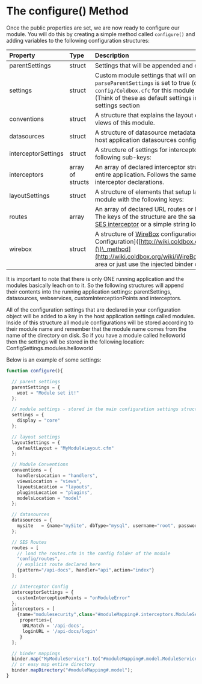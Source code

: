 # The configure\(\) Method

Once the public properties are set, we are now ready to configure our module. You will do this by creating a simple method called `configure()` and adding variables to the following configuration structures:

| Property | Type | Description |
| :--- | :--- | :--- |
| parentSettings | struct | Settings that will be appended and override the host application settings |
| settings | struct | Custom module settings that will only be available to the module. If `parseParentSettings` is set to true \(default\), then settings from `config/Coldbox.cfc` for this module will be merged with these settings. \(Think of these as default settings in that case.\) Please see the retrieving settings section |
| conventions | struct | A structure that explains the layout of the handlers, plugins, layouts and views of this module. |
| datasources | struct | A structure of datasource metadata that will append and override the host application datasources configuration |
| interceptorSettings | struct | A structure of settings for interceptor interactivity which includes the following sub-keys: |
| interceptors | array of structs | An array of declared interceptor structures that should be loaded in the entire application. Follows the same pattern as the [ConfigurationCFC](http://wiki.coldbox.org/wiki/ConfigurationCFC.cfm) interceptor declarations. |
| layoutSettings | struct | A structure of elements that setup layout configuration data for the module with the following keys: |
| routes | array | An array of declared URL routes or locations of routes for this module. The keys of the structure are the same as the _addRoute\(\)_ method of the [SES interceptor](http://wiki.coldbox.org/wiki/URLMappings.cfm) or a simple string location to the routes file to include. |
| wirebox | struct | A structure of [WireBox](http://wiki.coldbox.org/wiki/WireBox.cfm) configuration data, please refer to the \[WireBox Configuration\]\([http://wiki.coldbox.org/wiki/WireBox.cfm\#Configure\(\)\_method](http://wiki.coldbox.org/wiki/WireBox.cfm#Configure%28%29_method)\) area or just use the injected binder object for mappings. |

It is important to note that there is only ONE running application and the modules basically leach on to it. So the following structures will append their contents into the running application settings: parentSettings, datasources, webservices, customInterceptionPoints and interceptors.

All of the configuration settings that are declared in your configuration object will be added to a key in the host application settings called modules. Inside of this structure all module configurations will be stored according to their module name and remember that the module name comes from the name of the directory on disk. So if you have a module called helloworld then the settings will be stored in the following location: ConfigSettings.modules.helloworld

Below is an example of some settings:

```javascript
function configure(){

  // parent settings
  parentSettings = {
    woot = "Module set it!"
  };

  // module settings - stored in the main configuration settings struct as modules.{moduleName}.settings
  settings = {
    display = "core"
  };

  // layout settings
  layoutSettings = {
    defaultLayout = "MyModuleLayout.cfm"
  };

  // Module Conventions
  conventions = {
    handlersLocation = "handlers",
    viewsLocation = "views",
    layoutsLocation = "layouts",
    pluginsLocation = "plugins",
    modelsLocation = "model"
  };

  // datasources
  datasources = {
    mysite   = {name="mySite", dbType="mysql", username="root", password="root"}
  };

  // SES Routes
  routes = [
    // load the routes.cfm in the config folder of the module
    "config/routes",
    // explicit route declared here
    {pattern="/api-docs", handler="api",action="index"}   
  ];    

  // Interceptor Config
  interceptorSettings = {
    customInterceptionPoints = "onModuleError"
  };
  interceptors = [
    {name="modulesecurity",class="#moduleMapping#.interceptors.ModuleSecurity",
     properties={
      URLMatch = '/api-docs',
      loginURL = '/api-docs/login'
     }
  ];  

  // binder mappings
  binder.map("MyModuleService").to("#moduleMapping#.model.ModuleService");
  // or easy map entire directory
  binder.mapDirectory("#moduleMapping#.model");
}
```

